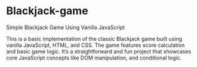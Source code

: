 # Blackjack-game
Simple Blackjack Game Using Vanilla JavaScript

This is a basic implementation of the classic Blackjack game built using vanilla JavaScript, HTML, and CSS. The game features score calculation and basic game logic. It’s a straightforward and fun project that showcases core JavaScript concepts like DOM manipulation, and conditional logic.

